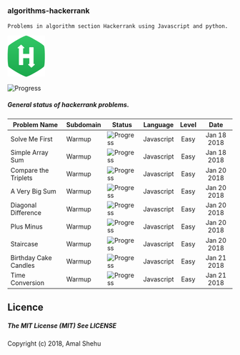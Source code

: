 ### algorithms-hackerrank
```
Problems in algorithm section Hackerrank using Javascript and python.
```

 ![Alt](/logo.svg "Hackerrank")

![Progress](http://progressed.io/bar/68?title=Progress)
##### General status of hackerrank problems.

| Problem Name                        |Subdomain | Status                                   | Language    | Level    |  Date       |
| ----------------------------------- |--------  | ---------------------------------------- | ----------- | :------: |:-----------:|
| Solve Me First                      | Warmup   | ![Progress](http://progressed.io/bar/100)| Javascript  | Easy      |Jan 18 2018 |
| Simple Array Sum                    | Warmup   | ![Progress](http://progressed.io/bar/100)| Javascript  | Easy      |Jan 18 2018 |
| Compare the Triplets                | Warmup   | ![Progress](http://progressed.io/bar/100)| Javascript  | Easy      |Jan 20 2018 |
| A Very Big Sum                      | Warmup   | ![Progress](http://progressed.io/bar/100)| Javascript  | Easy      |Jan 20 2018 |
| Diagonal Difference                 | Warmup   | ![Progress](http://progressed.io/bar/100)| Javascript  | Easy      |Jan 20 2018 |
| Plus Minus                          | Warmup   | ![Progress](http://progressed.io/bar/100)| Javascript  | Easy      |Jan 20 2018 |
| Staircase                           | Warmup   | ![Progress](http://progressed.io/bar/100)| Javascript  | Easy      |Jan 20 2018 |
| Birthday Cake Candles               | Warmup   | ![Progress](http://progressed.io/bar/100)| Javascript  | Easy      |Jan 21 2018 |
| Time Conversion                     | Warmup   | ![Progress](http://progressed.io/bar/100)| Javascript  | Easy      |Jan 21 2018 |



## Licence
##### The MIT License (MIT) See LICENSE
Copyright (c) 2018, Amal Shehu
